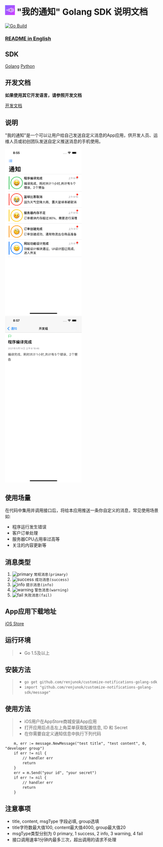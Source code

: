 # ![app logo](./images/32.png "app logo") "我的通知" Golang SDK 说明文档

[![Go Build](https://github.com/renjunok/customize-notifications-golang-sdk/actions/workflows/ci.yml/badge.svg)](https://github.com/renjunok/customize-notifications-golang-sdk/actions/workflows/ci.yml)

### [README in English](https://github.com/renjunok/customize-notifications-golang-sdk/blob/main/README.md)

## SDK
[Golang](https://github.com/renjunok/customize-notifications-golang-sdk)
[Python](https://github.com/renjunok/customize-notifications-python-sdk)

## 开发文档
**如果使用其它开发语言，请参照开发文档**

[开发文档](api-doc-cn.md)

## 说明
"我的通知"是一个可以让用户给自己发送自定义消息的App应用，供开发人员、运维人员或初创团队发送自定义推送消息的手机使用。

<img src="./images/customize-notifications-app-home-view-zh.png" width="50%" height="50%" alt="customize notification app home view">
<img src="./images/customize-notifications-app-message-detail-view-zh.png" width="50%" height="50%" alt="customize notification app message detail view">

## 使用场量
在代码中集用并调用接口后，将给本应用推送一条你自定义的消息，常见使用场景如:

- 程序运行发生错误
- 客户订单处理
- 服务器CPU占用率过高等
- 关注的内容更新等

## 消息类型
1. ![primary](https://via.placeholder.com/15/2463EB/000000?text=+) `常规消息(primary)`
0. ![success](https://via.placeholder.com/15/c5f015/000000?text=+) `成功消息(success)`
0. ![info](https://via.placeholder.com/15/FCD34D/000000?text=+) `提示消息(info)`
0. ![warning](https://via.placeholder.com/15/DF933B/000000?text=+) `警告消息(warning)`
0. ![fail](https://via.placeholder.com/15/f03c15/000000?text=+) `失败消息(fail)`

## App应用下载地址
[iOS Store]("https://apps.apple.com/cn/app/my-notice-customize-notice/id1566837067")

## 运行环境
> - Go 1.5及以上

## 安装方法
> - `go get github.com/renjunok/customize-notifications-golang-sdk`
> - `import "github.com/renjunok/customize-notifications-golang-sdk/message"`

## 使用方法
> - iOS用户在AppStore商城安装App应用
> - 打开应用后点击左上角菜单获取配置信息, ID 和 Secret
> - 在你需要自定义通知信息中执行下列代码
```golang
	m, err := message.NewMessage("test title", "test content", 0, "developer group")
	if err != nil {
		// handler err
		return
	}
	err = m.Send("your id", "your secret")
	if err != nil {
		// handler err
		return
	}
```

## 注意事项
- title, content, msgType 字段必填, group选填
- title字符数最大值100, content最大值4000, group最大值20
- msgType类型分别为 0 primary, 1 success, 2 info, 3 warning, 4 fail
- 接口调用速率1分钟内最多三次，超出调用的请求不处理


